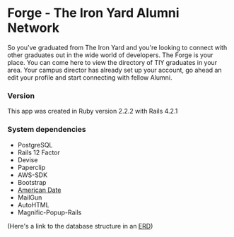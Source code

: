 # Forge - The Iron Yard Alumni Network

So you've graduated from The Iron Yard and you're looking to connect with other graduates out in the wide world of developers.  The Forge is your place.  You can come here to view the directory of TIY graduates in your area.  Your campus director has already set up your account, go ahead an edit your profile and start connecting with fellow Alumni.

### Version
This app was created in Ruby version 2.2.2 with Rails 4.2.1

### System dependencies

* PostgreSQL
* Rails 12 Factor
* Devise
* Paperclip
* AWS-SDK
* Bootstrap
* [American Date](https://github.com/jeremyevans/ruby-american_date)
* MailGun
* AutoHTML
* Magnific-Popup-Rails


(Here's a link to the database structure in an [ERD](https://www.lucidchart.com/invitations/accept/cb495000-71f1-48af-81f5-3f7e0bf90b38))

